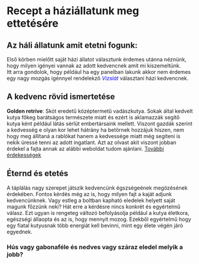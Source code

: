 # Recept a háziállatunk meg ettetésére
## Az háli állatunk amit etetni fogunk:

Első körben mielőtt saját házi állatot választunk érdemes utánna néznünk, hogy milyen igényei vannak az adott kedvencnek amit mi kiszemeltünk.  
Itt arra gondolok, hogy például ha egy panelban lakunk akkor nem érdemes egy nagy mozgás igénnyel rendelekző <em style= "color: blue">Vizslát</em> választani házi kedvencnek.

## A kedvenc rövid ismertetése

<strong>Golden retrive</strong>: Skót eredetű középtermetű vadászkutya. Sokak által kedvelt kutya főkeg barátságos természete miatt és ezért is aklamazzák segítő kutya ként például látás sérlüt embertársaink mellett. Viszont gazdák szerint a kedvesség e olyan kor lehet hátrány ha betörnek hozzájuk hiszen, nem hogy meg állítaná a rablókat hanem a kedvessége miatt még segíteni is nekik üressé tenni az adott ingatlant. Azt az olvast akit viszont jobban érdekel a fajta annak az alábbi weboldat tudom ajánlani. [További érdekességek](https://www.grandopet.hu/fajtaismertetok/kutyafajtak/golden-retriever)

## Éternd és etetés

A táplálás nagy szerepet játszik kedvencünk égszségeének megözésének érdekében. Fontos kérdés még az is, hogy milyen fajt a kaját adjunk kedvencünknek. 
Vagy estleg a boltban kapható eledelek helyett saját magunk főzzünk neki?
Hát erre a kérdésre nincs konkrét és egyértelmű válasz. Ezt ugyan is rengeteg változó befolyásolja például a kutya életkora, egészségi állaopta és az is, hogy mennyit mozog. Ezekből egyértelmű hogy egy fiatal kutyusnak több energiát kell bevinni, mint egy élete végén járó egyednek.

### Hús vagy gabonaféle és nedves vagy száraz eledel melyik a jobb?
